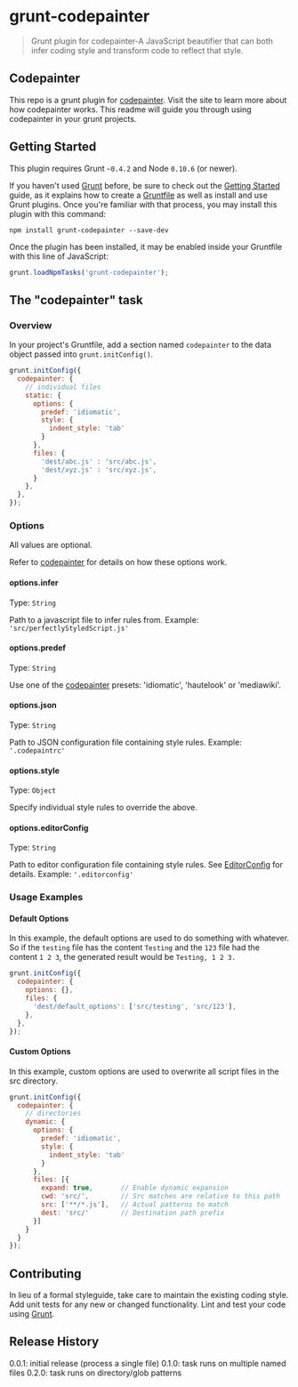 # grunt-codepainter

> Grunt plugin for codepainter-A JavaScript beautifier that can both infer coding style and transform code to reflect that style.

## Codepainter

This repo is a grunt plugin for [codepainter][codepainter]. Visit the site to learn more about how codepainter works.
This readme will guide you through using codepainter in your grunt projects.

## Getting Started
This plugin requires Grunt `~0.4.2` and Node `0.10.6` (or newer).

If you haven't used [Grunt](http://gruntjs.com/) before, be sure to check out the [Getting Started](http://gruntjs.com/getting-started) guide, as it explains how to create a [Gruntfile](http://gruntjs.com/sample-gruntfile) as well as install and use Grunt plugins. Once you're familiar with that process, you may install this plugin with this command:

```shell
npm install grunt-codepainter --save-dev
```

Once the plugin has been installed, it may be enabled inside your Gruntfile with this line of JavaScript:

```js
grunt.loadNpmTasks('grunt-codepainter');
```

## The "codepainter" task

### Overview
In your project's Gruntfile, add a section named `codepainter` to the data object passed into `grunt.initConfig()`.

```js
grunt.initConfig({
  codepainter: {
    // individual files
    static: {
      options: {
        predef: 'idiomatic',
        style: {
          indent_style: 'tab'
        }
      },
      files: {
        'dest/abc.js' : 'src/abc.js',
        'dest/xyz.js' : 'src/xyz.js',
      }
    },
  },
});
```

### Options

All values are optional.

Refer to [codepainter][codepainter] for details on how these options work.

#### options.infer
Type: `String`

Path to a javascript file to infer rules from.
Example: `'src/perfectlyStyledScript.js'`

#### options.predef
Type: `String`

Use one of the [codepainter][codepainter] presets: 'idiomatic', 'hautelook' or 'mediawiki'.

#### options.json
Type: `String`

Path to JSON configuration file containing style rules.
Example: `'.codepaintrc'`

#### options.style
Type: `Object`

Specify individual style rules to override the above.

#### options.editorConfig
Type: `String`

Path to editor configuration file containing style rules. See [EditorConfig](http://editorconfig.org/) for details.
Example: `'.editorconfig'`


### Usage Examples

#### Default Options
In this example, the default options are used to do something with whatever. So if the `testing` file has the content `Testing` and the `123` file had the content `1 2 3`, the generated result would be `Testing, 1 2 3.`

```js
grunt.initConfig({
  codepainter: {
    options: {},
    files: {
      'dest/default_options': ['src/testing', 'src/123'],
    },
  },
});
```

#### Custom Options
In this example, custom options are used to overwrite all script files in the src directory.

```js
grunt.initConfig({
  codepainter: {
    // directories
    dynamic: {
      options: {
        predef: 'idiomatic',
        style: {
          indent_style: 'tab'
        }
      },
      files: [{
        expand: true,       // Enable dynamic expansion
        cwd: 'src/',        // Src matches are relative to this path
        src: ['**/*.js'],   // Actual patterns to match
        dest: 'src/'        // Destination path prefix
      }]
    }
  }
});
```

## Contributing
In lieu of a formal styleguide, take care to maintain the existing coding style. Add unit tests for any new or changed functionality. Lint and test your code using [Grunt](http://gruntjs.com/).

## Release History
0.0.1: initial release (process a single file)
0.1.0: task runs on multiple named files
0.2.0: task runs on directory/glob patterns


[Codepainter]: https://github.com/jedmao/codepainter